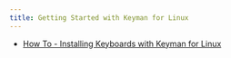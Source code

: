 ```yaml
---
title: Getting Started with Keyman for Linux
---
```


* [How To - Installing Keyboards with Keyman for Linux](installing-keyboard)
